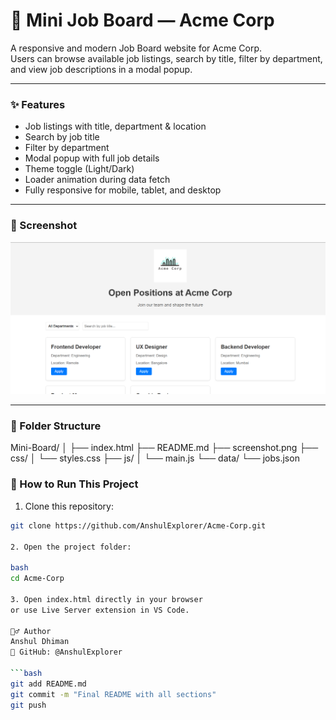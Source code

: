 # 🧳 Mini Job Board — Acme Corp

A responsive and modern Job Board website for Acme Corp.  
Users can browse available job listings, search by title, filter by department, and view job descriptions in a modal popup.

---

### ✨ Features

- Job listings with title, department & location  
- Search by job title  
- Filter by department  
- Modal popup with full job details  
- Theme toggle (Light/Dark)  
- Loader animation during data fetch  
- Fully responsive for mobile, tablet, and desktop  

---

### 📸 Screenshot

![Job Board Screenshot](ss.png)


---

### 📂 Folder Structure

Mini-Board/
│
├── index.html
├── README.md
├── screenshot.png
├── css/
│ └── styles.css
├── js/
│ └── main.js
└── data/
└── jobs.json


### 🚀 How to Run This Project

1. Clone this repository:

```bash
git clone https://github.com/AnshulExplorer/Acme-Corp.git

2. Open the project folder:

bash
cd Acme-Corp

3. Open index.html directly in your browser
or use Live Server extension in VS Code.

🙋‍♂️ Author
Anshul Dhiman
🔗 GitHub: @AnshulExplorer

```bash
git add README.md
git commit -m "Final README with all sections"
git push
